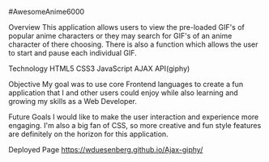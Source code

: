 #AwesomeAnime6000

Overview
This application allows users to view the pre-loaded GIF's of popular anime characters or they may search for GIF's of an anime character of there choosing. There is also a function which allows the user to start and pause each individual GIF.

Technology
    HTML5
    CSS3
    JavaScript
    AJAX
    API(giphy)

Objective
My goal was to use core Frontend languages to create a fun application that I and other users could enjoy while also learning and growing my skills as a Web Developer.

Future Goals
I would like to make the user interaction and experience more engaging. I'm also a big fan of CSS, so more creative and fun style features are definitely on the horizon for this application.

Deployed Page
https://wduesenberg.github.io/Ajax-giphy/


